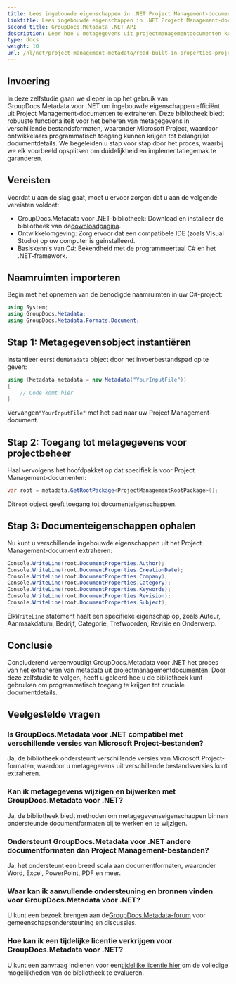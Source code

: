 ```yaml
---
title: Lees ingebouwde eigenschappen in .NET Project Management-documenten
linktitle: Lees ingebouwde eigenschappen in .NET Project Management-documenten
second_title: GroupDocs.Metadata .NET API
description: Leer hoe u metagegevens uit projectmanagementdocumenten kunt extraheren met GroupDocs.Metadata voor .NET. Verbeter uw documentverwerkingsmogelijkheden.
type: docs
weight: 10
url: /nl/net/project-management-metadata/read-built-in-properties-project-management-documents/
---
```

## Invoering
In deze zelfstudie gaan we dieper in op het gebruik van GroupDocs.Metadata voor .NET om ingebouwde eigenschappen efficiënt uit Project Management-documenten te extraheren. Deze bibliotheek biedt robuuste functionaliteit voor het beheren van metagegevens in verschillende bestandsformaten, waaronder Microsoft Project, waardoor ontwikkelaars programmatisch toegang kunnen krijgen tot belangrijke documentdetails. We begeleiden u stap voor stap door het proces, waarbij we elk voorbeeld opsplitsen om duidelijkheid en implementatiegemak te garanderen.
## Vereisten
Voordat u aan de slag gaat, moet u ervoor zorgen dat u aan de volgende vereisten voldoet:
-  GroupDocs.Metadata voor .NET-bibliotheek: Download en installeer de bibliotheek van de[downloadpagina](https://releases.groupdocs.com/metadata/net/).
- Ontwikkelomgeving: Zorg ervoor dat een compatibele IDE (zoals Visual Studio) op uw computer is geïnstalleerd.
- Basiskennis van C#: Bekendheid met de programmeertaal C# en het .NET-framework.

## Naamruimten importeren
Begin met het opnemen van de benodigde naamruimten in uw C#-project:
```csharp
using System;
using GroupDocs.Metadata;
using GroupDocs.Metadata.Formats.Document;
```
## Stap 1: Metagegevensobject instantiëren
 Instantieer eerst de`Metadata` object door het invoerbestandspad op te geven:
```csharp
using (Metadata metadata = new Metadata("YourInputFile"))
{
    // Code komt hier
}
```
 Vervangen`"YourInputFile"` met het pad naar uw Project Management-document.
## Stap 2: Toegang tot metagegevens voor projectbeheer
Haal vervolgens het hoofdpakket op dat specifiek is voor Project Management-documenten:
```csharp
var root = metadata.GetRootPackage<ProjectManagementRootPackage>();
```
Dit`root` object geeft toegang tot documenteigenschappen.
## Stap 3: Documenteigenschappen ophalen
Nu kunt u verschillende ingebouwde eigenschappen uit het Project Management-document extraheren:
```csharp
Console.WriteLine(root.DocumentProperties.Author);
Console.WriteLine(root.DocumentProperties.CreationDate);
Console.WriteLine(root.DocumentProperties.Company);
Console.WriteLine(root.DocumentProperties.Category);
Console.WriteLine(root.DocumentProperties.Keywords);
Console.WriteLine(root.DocumentProperties.Revision);
Console.WriteLine(root.DocumentProperties.Subject);
```
 Elk`WriteLine` statement haalt een specifieke eigenschap op, zoals Auteur, Aanmaakdatum, Bedrijf, Categorie, Trefwoorden, Revisie en Onderwerp.

## Conclusie
Concluderend vereenvoudigt GroupDocs.Metadata voor .NET het proces van het extraheren van metadata uit projectmanagementdocumenten. Door deze zelfstudie te volgen, heeft u geleerd hoe u de bibliotheek kunt gebruiken om programmatisch toegang te krijgen tot cruciale documentdetails.

## Veelgestelde vragen
### Is GroupDocs.Metadata voor .NET compatibel met verschillende versies van Microsoft Project-bestanden?
Ja, de bibliotheek ondersteunt verschillende versies van Microsoft Project-formaten, waardoor u metagegevens uit verschillende bestandsversies kunt extraheren.
### Kan ik metagegevens wijzigen en bijwerken met GroupDocs.Metadata voor .NET?
Ja, de bibliotheek biedt methoden om metagegevenseigenschappen binnen ondersteunde documentformaten bij te werken en te wijzigen.
### Ondersteunt GroupDocs.Metadata voor .NET andere documentformaten dan Project Management-bestanden?
Ja, het ondersteunt een breed scala aan documentformaten, waaronder Word, Excel, PowerPoint, PDF en meer.
### Waar kan ik aanvullende ondersteuning en bronnen vinden voor GroupDocs.Metadata voor .NET?
 U kunt een bezoek brengen aan de[GroupDocs.Metadata-forum](https://forum.groupdocs.com/c/metadata/14) voor gemeenschapsondersteuning en discussies.
### Hoe kan ik een tijdelijke licentie verkrijgen voor GroupDocs.Metadata voor .NET?
 U kunt een aanvraag indienen voor een[tijdelijke licentie hier](https://purchase.groupdocs.com/temporary-license/) om de volledige mogelijkheden van de bibliotheek te evalueren.
